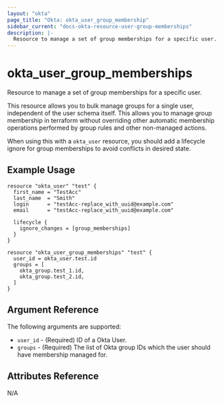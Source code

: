 ```yaml
---
layout: "okta"
page_title: "Okta: okta_user_group_membership"
sidebar_current: "docs-okta-resource-user-group-memberships"
description: |-
  Resource to manage a set of group memberships for a specific user.
---
```


# okta_user_group_memberships

Resource to manage a set of group memberships for a specific user.

This resource allows you to bulk manage groups for a single user, independent of the user schema itself. This allows you
to manage group membership in terraform without overriding other automatic membership operations performed by group
rules and other non-managed actions.

When using this with a `okta_user` resource, you should add a lifecycle ignore for group memberships to avoid conflicts
in desired state.

## Example Usage

```hcl
resource "okta_user" "test" {
  first_name = "TestAcc"
  last_name  = "Smith"
  login      = "testAcc-replace_with_uuid@example.com"
  email      = "testAcc-replace_with_uuid@example.com"

  lifecycle {
    ignore_changes = [group_memberships]
  }
}

resource "okta_user_group_memberships" "test" {
  user_id = okta_user.test.id
  groups = [
    okta_group.test_1.id,
    okta_group.test_2.id,
  ]
}
```

## Argument Reference

The following arguments are supported:

- `user_id` - (Required) ID of a Okta User.
- `groups` - (Required) The list of Okta group IDs which the user should have membership managed for.

## Attributes Reference

N/A
